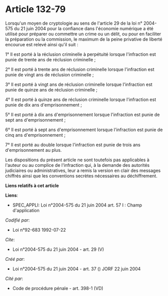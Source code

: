 # Article 132-79

Lorsqu'un moyen de cryptologie au sens de l'article 29 de la loi n° 2004-575 du 21 juin 2004 pour la confiance dans
l'économie numérique a été utilisé pour préparer ou commettre un crime ou un délit, ou pour en faciliter la préparation ou la
commission, le maximum de la peine privative de liberté encourue est relevé ainsi qu'il suit : 

1° Il est porté à la réclusion criminelle à perpétuité lorsque l'infraction est punie de trente ans de réclusion
criminelle ; 

2° Il est porté à trente ans de réclusion criminelle lorsque l'infraction est punie de vingt ans de réclusion criminelle ; 

3° Il est porté à vingt ans de réclusion criminelle lorsque l'infraction est punie de quinze ans de réclusion criminelle ; 

4° Il est porté à quinze ans de réclusion criminelle lorsque l'infraction est punie de dix ans d'emprisonnement ; 

5° Il est porté à dix ans d'emprisonnement lorsque l'infraction est punie de sept ans d'emprisonnement ; 

6° Il est porté à sept ans d'emprisonnement lorsque l'infraction est punie de cinq ans d'emprisonnement ; 

7° Il est porté au double lorsque l'infraction est punie de trois ans d'emprisonnement au plus. 

Les dispositions du présent article ne sont toutefois pas applicables à l'auteur ou au complice de l'infraction qui, à la
demande des autorités judiciaires ou administratives, leur a remis la version en clair des messages chiffrés ainsi que les
conventions secrètes nécessaires au déchiffrement.

**Liens relatifs à cet article**

**Liens**:

  - SPEC_APPLI: Loi n°2004-575 du 21 juin 2004 art. 57 I : Champ d'application

_Codifié par_:

  - Loi n°92-683 1992-07-22

_Cite_:

  - Loi n°2004-575 du 21 juin 2004 - art. 29 (V)

_Créé par_:

  - Loi n°2004-575 du 21 juin 2004 - art. 37 () JORF 22 juin 2004

_Cité par_:

  - Code de procédure pénale - art. 398-1 (VD)
